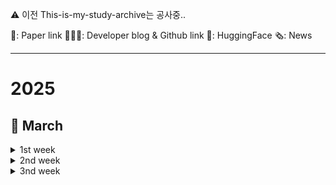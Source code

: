 ⚠️ 이전 This-is-my-study-archive는 공사중..

📜: Paper link 🧑🏻‍💻: Developer blog & Github link 🤗: HuggingFace 🗞️: News

---
# 2025
## 🌱 March
<details>
    <summary>1st week</summary>
    
- 🤗 [kakaocorp] [kanana-nano-2.1b-instruct](https://huggingface.co/kakaocorp/kanana-nano-2.1b-instruct)
    - **Kanana**: 카카오에서 개발한 한국어-영어 이중 언어 모델
    - **Kanana-Nano-2.1B**: 기본, 지시, 임베딩, 함수 호출, RAG 등
        - 최첨단 모델과 유사한 크기 대비 낮은 연산 비용
        - 고품질 데이터 필터링, 단계적 사전 훈련, 심층 업스케일링, 가지치기 및 증류 등의 기술을 사용해 효율적인 학습 진행
        - 후속 학습 과정에서 지도식 미세 조정 및 선호도 최적화를 통해 사용자와의 원활한 상호 작용 향상
        - 사전 학습 및 후속 학습 과정에서 Kakao 사용자 데이터는 포함되지 않음

- 🧑🏻‍💻 [OpenAI] [Introducing GPT-4.5](https://openai.com/index/introducing-gpt-4-5/)
    - 비지도 학습을 확장하여 지식 정확도, 직관력 향상
    - 주요 기능: function calling, Structured Outputs, streaming, system messages
    - 사실성 + 감성지능(EQ) ↑, hallucination(환각) 발생률 ↓
      <details>
          <summary>비교</summary>
          
        - **비추론 모델**(GPT-4o)과 비교했을 때: 성능이 좋음
        - **추론 모델**(OpenAI o1, o3-mini)과 비교했을 때: 일반 지식과 창의적 작업에서는 더 좋지만, 논리적 추론과 복잡한 문제 해결에서는 떨어짐
      </details>

- 🧑🏻‍💻 [ANTHROPIC] [Claude 3.7 Sonnet and Claude Code](https://www.anthropic.com/news/claude-3-7-sonnet)
    - **Claude 3.7 Sonnet**: 빠른 응답과 심층적 사고(step-by-step thinking)를 결합한 하이브리드 추론 모델로, API를 통해 thinking time 조절 가능
    - SWE-bench, TAU-bench에서 최고 성능 기록(코드 이해/수정/테스트 자동화 능력 강화)
    - **Claude Code** 출시: 코드 검색, 편집, 테스트 실행, GitHub 커밋/푸시 가능, 대규모 리팩토링 및 디버깅 지원
    - API 활용: 모델이 사고에 사용할 토큰 수(N)를 직접 설정하여 속도/비용/정확도 간 최적화

- 🧑🏻‍💻 [langgenius] [dify](https://github.com/langgenius/dify/releases/tag/1.0.0)
    - **Dify v1.0.0**출시: AI 애플리케이션 확장을 위한 플러그인 시스템 도입
    - 미니맵의 팬 및 줌 기능, 통합 추론 모델, Docker SSRF 설정 개선, HNSW 벡터 색인 등
    - `.difypkg` 포맷 지원, 워크플로우 에이전트 노드 추가로 사용자 정의 기능 강화
    - Docker 배포 → `docker-compose.yaml`
    - **Dify 마켓플레이스** 출시, 플러그인 공유 및 다운로드 가능
 
- 🧑🏻‍💻 [LandingAI] [Agentic Document Extraction](https://landing.ai/agentic-document-extraction)
    - **Agentic Document Extraction**: 시각적 맥락을 활용하여 복잡한 문서(의료 서식, 재무 보고서 등)에서 데이터를 정확하게 추출하는 인공지능 기반 솔루션
    - 표, 차트, 체크박스 등 다양한 시각적 요소를 정확하게 인식
    - 시각적 근거를 제시 → 추출 결과의 신뢰성을 높임, 다양한 산업 분야(의료, 물류, 금융, 법률 등)에 적용 가능
    - API를 통해 레이아웃 인식, 이미지 해석 등의 기능을 제공하여 효율적인 문서 처리 및 의사결정 지원을 가능하게 함
    - [Test Link](https://va.landing.ai/demo/doc-extraction)

- 🤗 [Qwen] [QwQ-32B](https://huggingface.co/Qwen/QwQ-32B)
    - **QwQ-32B**: 추론 능력을 갖춘 중간 규모의 언어 모델로, 기존 모델보다 어려운 문제 해결에 강점을 보임
    - RoPE, SwiGLU, RMSNorm, QKV bias 적용된 Transformer 기반, 64층 구조와 32.5B 파라미터 보유
    - 최대 131,072 토큰의 긴 컨텍스트 지원, Supervised Fine-tuning 및 RL 기반 후처리 수행
    - 최적화된 성능을 위해 **온도(0.6), TopP(0.95), TopK(20~40) 설정** 및 특정 태그 활용 권장
    - 배포 시 vLLM 사용 추천, 긴 컨텍스트 필요 시 `rope_scaling` 설정 추가 가능
    - [블로그](https://qwenlm.github.io/blog/qwq-32b/)

- 🤗 [dragonkue] [snowflake-arctic-embed-l-v2.0-ko](https://huggingface.co/dragonkue/snowflake-arctic-embed-l-v2.0-ko)
    - **snowflake-arctic-embed-l-v2.0**: 한국어 검색 성능을 향상시키기 위해 추가 학습된 SentenceTransformer 모델
    - 최대 토큰 길이 8192, 1024차원 임베딩을 생성하며 코사인 유사도를 사용하며 AI Hub의 다양한 한국어 기계독해 데이터로 학습됨
    - MTEB 벤치마크에서 SOTA 성능을 기록, MIRACL, AutoRAGRetrieval 등 여러 한국어 검색 평가에서 우수한 성능을 보임
    - 최대 토큰 길이가 1300개로 제한되어 있어 긴 문서 검색 시 한계가 있으며, 더 긴 문서는 gte-multilingual-base, KURE-v1 등의 모델 활용 권장

- 🤗 [dnotitia] [DNA-R1](https://huggingface.co/dnotitia/DNA-R1)
    - **DNA-R1**: Microsoft Phi-4 기반 한국어 최적화 모델로, DeepSeek-R1 방식의 강화학습을 적용하여 수학, 코딩, 논리적 사고에서 뛰어난 성능 발휘
    - 한국어 비논리 데이터 → DeepSeek-R1 방식의 한국어 논리 데이터 → GRPO 강화학습을 통한 최적화 3단계 진행
    - 14B 모델임에도 KMMLU, KoBEST, GSM8K 등의 벤치마크에서 대형 모델과 경쟁하는 높은 성능 기록
    - 한국어 중심 CoT 추론, 자기 검증, 다단계 문제 해결, <think>, <answer> 태그 활용 가능

- 📜 [HKUST(GZ)] [Atom of Thoughts for Markov LLM Test-Time Scaling](https://arxiv.org/pdf/2502.12018)
    - **Atom of Thoughts (AOT)**: LLM의 추론 성능 향상을 위한 테스트 시간 확장 기법, 불필요한 과거 정보 처리 없이 순수한 추론에 계산 자원 집중
    - 마르코프 프로세스와 유사한 메모리리스 전이 방식 사용 → 문제를 독립적인 atomic questions으로 분해 후 해결
    - 질문을 Directed Acyclic Graph 로 표현하고, 독립적인 하위 질문으로 축소하는 과정을 반복하여 직접 해결 가능한 상태로 변환
    - 장점: 기존 방법과 달리 history 축적 없이 현재 상태만 활용해 불필요한 연산 낭비 방지 및 추론 성능 극대화
    - HotpotQA에서 GPT-4o-mini 적용 시 F1 80.6% 기록, o3-mini 대비 3.4%, DeepSeek-R1 대비 10.6% 향상

</details>
<details>
    <summary>2nd week</summary>
    
- 🧑🏻‍💻 [manus] [Leave it to Manus](https://manus.im/)
    - Manus: 사고와 행동을 연결하는 범용 AI 에이전트, 다양한 작업을 자동화하여 결과 제공
    - 여행 일정, 주식 분석, 교육 콘텐츠 제작 등 다양하게 활용 가능
    - GAIA 벤치마크에서 최첨단(SOTA) 성능을 달성
        - GAIA: AI 어시스턴트의 실제 문제 해결 능력을 평가하는 기준
    - [프롬프트 보러가기](https://gist.github.com/jlia0/db0a9695b3ca7609c9b1a08dcbf872c9)

- 🧑🏻‍💻 [CURSOR] [Changelog - New updates and improvements](https://www.cursor.com/en/changelog)
    - **Cursor**: VSCodium 기반 AI 코드 편집기, 페어 프로그래밍 최적화
    - Cursor **0.47.x** 업데이트 → 안정성 및 성능 향상에 중점 → 기존 기능 개선 및 키보드 단축키 메뉴 추가, 베타 프로그램 조기 접근 기능 제공
    - 코드 분석, 자동 수정, 코드베이스 이해도 향상, MCP 지원
    - Agent 모드가 기본으로 설정되어 있음 → Chat, Composer, Agent를 통합한 AI 경험 제공, 웹 검색 기능이 추가되어 명령어 없이 최신 정보 검색 가능
    - DVFS와 유사한 성능-전력 최적화 기능
    - 원격 SSH, WSL 안정화, Dev Containers 지원, 자동 코드 적용

- 🧑🏻‍💻 [RekaAI] [reka-flash-3](https://huggingface.co/RekaAI/reka-flash-3)
    - **Reka Flash 3**: 21B 규모의 범용 추론 모델, OpenAI o1-mini와 경쟁 가능, 낮은 지연 시간 및 온디바이스 배포에 적합
    - 합성 및 공개 데이터로 지도 학습 후, 모델 및 규칙 기반 보상으로 RLOO 수행
    - Llama 호환 형식으로 제공, Hugging Face 또는 vLLM을 통해 쉽게 배포 및 사용 가능, `cl100k_base` 토크나이저 사용
    - 프롬프트 형식 → `<sep>` 또는 `<|endoftext|>`를 종료 신호로 사용, 다중 회차 대화에서는 이전 추론 내용을 생략하는 것 추천
    - 영어에 최적화되었으나 다른 언어도 어느 정도 이해, 지식 집약적 작업에서는 웹 검색 활용 권장
</details>
<details>
    <summary>3nd week</summary>
    
- 🧑🏻‍💻 [Medium] [Atom of Thoughts: Better than Chain of Thoughts prompting](https://medium.com/data-science-in-your-pocket/atom-of-thoughts-better-than-chain-of-thoughts-prompting-4f4fee0bc312)
    - **Atom of Thoughts(AoT)**: 복잡한 문제를 독립적인 하위 문제(Atom)로 나누어 해결하는 새로운 AI 프롬프트 기법
    - **DAG(Directed Acyclic Graph)** 구조를 활용해 문제를 분해하고, 해결된 하위 문제를 합쳐 최종 답 도출
    - 불필요한 정보 저장을 최소화하여 연산 효율 높임, 병렬적 문제 해결 가능
    - CoT(Chain of Thought)와 비교 시, AoT는 독립적인 하위 문제를 병렬적으로 해결할 수 있어 다단계 추론에서 강점 가짐
 
- 🤗 [LGAI-EXAONE] [EXAONE-Deep-32B](https://huggingface.co/LGAI-EXAONE/EXAONE-Deep-32B)
    - **EXAONE Deep**: LG AI 연구소가 개발한 2.4B~32B 규모의 매개변수를 가진 추론 특화 LLM
    - MATH, AIME, CSAT 등 다양한 벤치마크에서 최상위 오픈모델과 경쟁 가능한 성능 기록
    - TensorRT-LLM, vLLM, llama.cpp 등 다양한 프레임워크 지원, GGUF 형식의 양자화 모델 제공

- 🧑🏻‍💻 [MCP HUB] [MCP Guide](https://v0-mcp-setup-guide.vercel.app/mcp-guide)
    - **클로드 MCP**: AI 시스템과 외부 도구 및 실시간 데이터 소스를 연결하는 개방형 표준 프로토콜
    - 'AI의 USB-C 포트' 역할, 데이터 검색, 작업 실행, API 통합을 원활하게 지원
</details>
